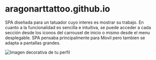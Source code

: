 # aragonarttattoo.github.io
SPA diseñada para un tatuador cuyo interes es mostrar su trabajo.
En cuanto a la funcionalidad es sencilla e intuitiva, se puede acceder a cada sección desde los iconos del carrousel de inicio o mismo desde el menu desplegable.
SPA pensaba principalmente para Movil pero tambien se adapta a pantallas grandes.

![Imagen decorativa de tu perfil](https://github.com/MSF89/aragonarttatto/master/pg2.jpg?raw=true)
